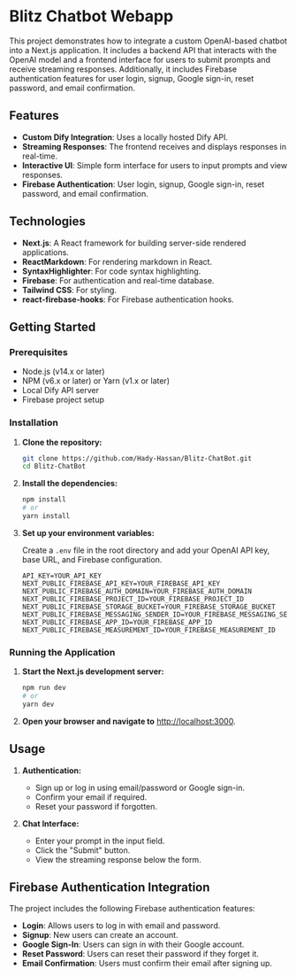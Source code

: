 # Blitz Chatbot Webapp

This project demonstrates how to integrate a custom OpenAI-based chatbot into a Next.js application. It includes a backend API that interacts with the OpenAI model and a frontend interface for users to submit prompts and receive streaming responses. Additionally, it includes Firebase authentication features for user login, signup, Google sign-in, reset password, and email confirmation.

## Features

- **Custom Dify Integration**: Uses a locally hosted Dify API.
- **Streaming Responses**: The frontend receives and displays responses in real-time.
- **Interactive UI**: Simple form interface for users to input prompts and view responses.
- **Firebase Authentication**: User login, signup, Google sign-in, reset password, and email confirmation.

## Technologies

- **Next.js**: A React framework for building server-side rendered applications.
- **ReactMarkdown**: For rendering markdown in React.
- **SyntaxHighlighter**: For code syntax highlighting.
- **Firebase**: For authentication and real-time database.
- **Tailwind CSS**: For styling.
- **react-firebase-hooks**: For Firebase authentication hooks.

## Getting Started

### Prerequisites

- Node.js (v14.x or later)
- NPM (v6.x or later) or Yarn (v1.x or later)
- Local Dify API server
- Firebase project setup

### Installation

1. **Clone the repository:**

   ```bash
   git clone https://github.com/Hady-Hassan/Blitz-ChatBot.git
   cd Blitz-ChatBot
   ```

2. **Install the dependencies:**

   ```bash
   npm install
   # or
   yarn install
   ```

3. **Set up your environment variables:**

   Create a `.env` file in the root directory and add your OpenAI API key, base URL, and Firebase configuration.

   ```plaintext
   API_KEY=YOUR_API_KEY
   NEXT_PUBLIC_FIREBASE_API_KEY=YOUR_FIREBASE_API_KEY
   NEXT_PUBLIC_FIREBASE_AUTH_DOMAIN=YOUR_FIREBASE_AUTH_DOMAIN
   NEXT_PUBLIC_FIREBASE_PROJECT_ID=YOUR_FIREBASE_PROJECT_ID
   NEXT_PUBLIC_FIREBASE_STORAGE_BUCKET=YOUR_FIREBASE_STORAGE_BUCKET
   NEXT_PUBLIC_FIREBASE_MESSAGING_SENDER_ID=YOUR_FIREBASE_MESSAGING_SENDER_ID
   NEXT_PUBLIC_FIREBASE_APP_ID=YOUR_FIREBASE_APP_ID
   NEXT_PUBLIC_FIREBASE_MEASUREMENT_ID=YOUR_FIREBASE_MEASUREMENT_ID
   ```

### Running the Application

1. **Start the Next.js development server:**

   ```bash
   npm run dev
   # or
   yarn dev
   ```

2. **Open your browser and navigate to** [http://localhost:3000](http://localhost:3000).

## Usage

1. **Authentication:**
   - Sign up or log in using email/password or Google sign-in.
   - Confirm your email if required.
   - Reset your password if forgotten.

2. **Chat Interface:**
   - Enter your prompt in the input field.
   - Click the "Submit" button.
   - View the streaming response below the form.

## Firebase Authentication Integration

The project includes the following Firebase authentication features:

- **Login**: Allows users to log in with email and password.
- **Signup**: New users can create an account.
- **Google Sign-In**: Users can sign in with their Google account.
- **Reset Password**: Users can reset their password if they forget it.
- **Email Confirmation**: Users must confirm their email after signing up.
